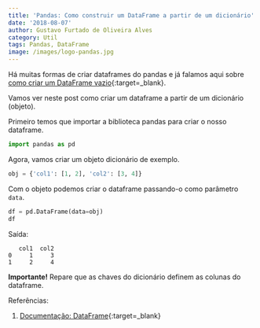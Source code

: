 ```yaml
---
title: 'Pandas: Como construir um DataFrame a partir de um dicionário'
date: '2018-08-07'
author: Gustavo Furtado de Oliveira Alves
category: Util
tags: Pandas, DataFrame
image: /images/logo-pandas.jpg
---
```


Há muitas formas de criar dataframes do pandas e já falamos aqui sobre
[como criar um DataFrame vazio](https://dicasdepython.com.br/pandas-como-criar-um-dataframe-vazio/){:target=\_blank}.

Vamos ver neste post como criar um dataframe a partir de um dicionário (objeto).

Primeiro temos que importar a biblioteca pandas para criar o nosso dataframe.

```python
import pandas as pd
```

Agora, vamos criar um objeto dicionário de exemplo.

```python
obj = {'col1': [1, 2], 'col2': [3, 4]}
```

Com o objeto podemos criar o dataframe passando-o como parâmetro `data`.

```python
df = pd.DataFrame(data=obj)
df
```

Saída:

```
   col1  col2
0     1     3
1     2     4
```

**Importante!** Repare que as chaves do dicionário definem as colunas do dataframe.

Referências:

1. [Documentação: DataFrame](https://pandas.pydata.org/pandas-docs/stable/generated/pandas.DataFrame.html){:target=\_blank}
